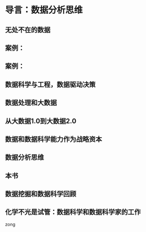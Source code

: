 # 导言：数据分析思维
## 无处不在的数据
## 案例：
## 案例：
## 数据科学与工程，数据驱动决策
## 数据处理和大数据
## 从大数据1.0到大数据2.0
## 数据和数据科学能力作为战略资本
## 数据分析思维
## 本书
## 数据挖掘和数据科学回顾
## 化学不光是试管：数据科学和数据科学家的工作
zong

